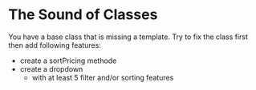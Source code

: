 # The Sound of Classes

You have a base class that is missing a template.
Try to fix the class first then add following features:

- create a sortPricing methode
- create a dropdown
  - with at least 5 filter and/or sorting features
